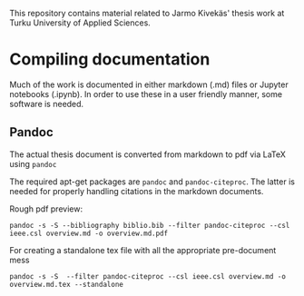 

This repository contains material related to Jarmo Kivekäs' thesis work at Turku University of Applied Sciences.


# Compiling documentation

Much of the work is documented in either markdown (.md) files or Jupyter notebooks (.ipynb). In order to use these in a user friendly manner, some software is needed.

## Pandoc

The actual thesis document is converted from markdown to pdf via LaTeX using `pandoc`

The required apt-get packages are `pandoc` and `pandoc-citeproc`. The latter is needed for properly handling citations in the markdown documents.

Rough pdf preview:

    pandoc -s -S --bibliography biblio.bib --filter pandoc-citeproc --csl ieee.csl overview.md -o overview.md.pdf

For creating a standalone tex file with all the appropriate pre-document mess

    pandoc -s -S  --filter pandoc-citeproc --csl ieee.csl overview.md -o overview.md.tex --standalone
